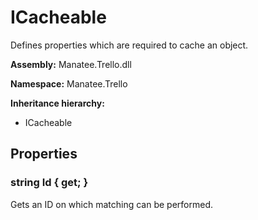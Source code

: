 # ICacheable

Defines properties which are required to cache an object.

**Assembly:** Manatee.Trello.dll

**Namespace:** Manatee.Trello

**Inheritance hierarchy:**

- ICacheable

## Properties

### string Id { get; }

Gets an ID on which matching can be performed.

